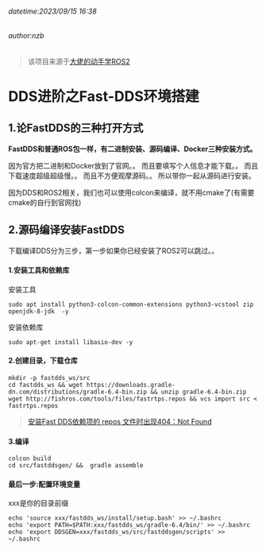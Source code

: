 ###### datetime:2023/09/15 16:38

###### author:nzb

> 该项目来源于[大佬的动手学ROS2](https://fishros.com/d2lros2)

# DDS进阶之Fast-DDS环境搭建

## 1.论FastDDS的三种打开方式

**FastDDS和普通ROS包一样，有二进制安装、源码编译、Docker三种安装方式。**

因为官方把二进制和Docker放到了官网。。 而且要填写个人信息才能下载。。 而且下载速度超级超级慢。。 而且不方便观摩源码。。 所以带你一起从源码进行安装。

因为DDS和ROS2相关，我们也可以使用colcon来编译，就不用cmake了(有需要cmake的自行到官网找)

## 2.源码编译安装FastDDS

下载编译DDS分为三步，第一步如果你已经安装了ROS2可以跳过。。

#### 1.安装工具和依赖库

安装工具

```
sudo apt install python3-colcon-common-extensions python3-vcstool zip openjdk-8-jdk  -y
```

安装依赖库

```
sudo apt-get install libasio-dev -y
```

#### 2.创建目录，下载仓库

```
mkdir -p fastdds_ws/src 
cd fastdds_ws && wget https://downloads.gradle-dn.com/distributions/gradle-6.4-bin.zip && unzip gradle-6.4-bin.zip 
wget http://fishros.com/tools/files/fastrtps.repos && vcs import src < fastrtps.repos
```

> [安装Fast DDS依赖项的 repos 文件时出现404：Not Found](https://fishros.org.cn/forum/topic/79/%E5%AE%89%E8%A3%85fast-dds%E4%BE%9D%E8%B5%96%E9%A1%B9%E7%9A%84-repos-%E6%96%87%E4%BB%B6%E6%97%B6%E5%87%BA%E7%8E%B0404-not-found/3?_=1650535091374)

#### 3.编译

```
colcon build
cd src/fastddsgen/ &&  gradle assemble
```

#### 最后一步:配置环境变量

xxx是你的目录前缀

```
echo 'source xxx/fastdds_ws/install/setup.bash' >> ~/.bashrc
echo 'export PATH=$PATH:xxx/fastdds_ws/gradle-6.4/bin/' >> ~/.bashrc
echo 'export DDSGEN=xxx/fastdds_ws/src/fastddsgen/scripts' >> ~/.bashrc
```
